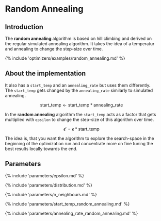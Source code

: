 # Random Annealing


## Introduction

The **random annealing** algorithm is based on hill climbing and derived on the regular simulated annealing algorithm. It takes the idea of a temperatur and annealing to change the step-size over time.

{% include 'optimizers/examples/random_annealing.md' %}


## About the implementation

It also has a `start_temp` and an `annealing_rate` but uses them differently. The `start_temp` gets changed by the `annealing_rate` similarly to simulated annealing.

$$
\text{start_temp} \leftarrow  \text{start_temp} * \text{annealing_rate}
$$


In the **random annealing** algorithm the `start_temp` acts as a factor that gets multiplied with `epsilon` to change the step-size of this algorithm over time. 

$$
\epsilon' = \epsilon * \text{start_temp}
$$

The idea is, that you want the algorithm to explore the search-space in the beginning of the optimization run and concentrate more on fine tuning the best results locally towards the end.



## Parameters

{% include 'parameters/epsilon.md' %}

{% include 'parameters/distribution.md' %}

{% include 'parameters/n_neighbours.md' %}

{% include 'parameters/start_temp_random_annealing.md' %}

{% include 'parameters/annealing_rate_random_annealing.md' %}

